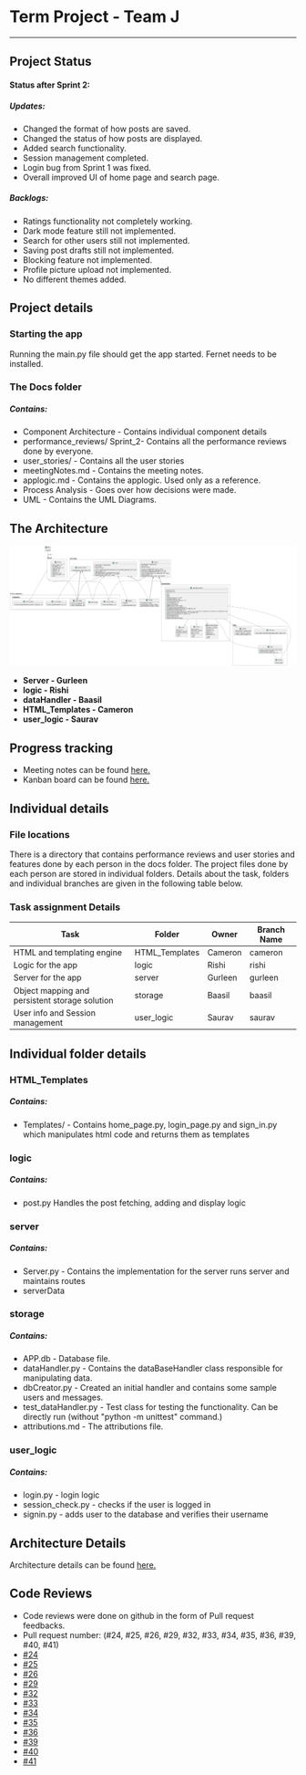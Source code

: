 # Term Project - Team J
***
## Project Status 
#### Status after Sprint 2:

##### Updates:

* Changed the format of how posts are saved.
* Changed the status of how posts are displayed.
* Added search functionality.
* Session management completed.
* Login bug from Sprint 1 was fixed.
* Overall improved UI of home page and search page.

##### Backlogs:
* Ratings functionality not completely working. 
* Dark mode feature still not implemented.
* Search for other users still not implemented.
* Saving post drafts still not implemented.
* Blocking feature not implemented.
* Profile picture upload not implemented.
* No different themes added.

## Project details
### Starting the app 

Running the main.py file should get the app started. Fernet needs to be installed.
### The Docs folder
##### Contains: 
- Component Architecture - Contains individual component details
- performance_reviews/ Sprint_2- Contains all the performance reviews done by everyone.
- user_stories/ - Contains all the user stories
- meetingNotes.md - Contains the meeting notes.
- applogic.md - Contains the applogic. Used only as a reference.
- Process Analysis - Goes over how decisions were made.
- UML - Contains the UML Diagrams.
## The Architecture 


![](docs/UML/Full_Project_Sprint_2.png)

- **Server - Gurleen**
- **logic - Rishi**
- **dataHandler - Baasil**
- **HTML_Templates - Cameron**
- **user_logic - Saurav**

## Progress tracking
- Meeting notes can be found [here.](https://github.com/CS2005F23/term-project-teamj/blob/master/docs/meetingNotes.md)
- Kanban board can be found [here.](https://github.com/orgs/CS2005F23/projects/19)

## Individual details
### File locations

There is a directory that contains performance reviews and user stories and features done by each person in the docs folder.
The project files done by each person are stored in individual folders. Details about the task, folders
and individual branches are given in the following table below.

### Task assignment Details

| Task                                           | Folder         | Owner   | Branch Name |
|------------------------------------------------|----------------|---------|-------|
| HTML and templating engine                     | HTML_Templates  | Cameron |    cameron     |
| Logic for the app                              | logic      | Rishi   |     rishi       |
| Server for the app                             | server     | Gurleen |  gurleen |
| Object mapping and persistent storage solution | storage    | Baasil  |  baasil |
| User info and Session management               | user_logic | Saurav  |     saurav      |

## Individual folder details

### HTML_Templates
##### Contains:
- Templates/ - Contains home_page.py, login_page.py and sign_in.py which manipulates html code and returns them as templates

### logic
##### Contains:
- post.py Handles the post fetching, adding and display logic
### server
##### Contains:
- Server.py - Contains the implementation for the server runs server and maintains routes
- serverData
### storage
##### Contains:

- APP.db - Database file.
- dataHandler.py - Contains the dataBaseHandler class responsible for manipulating data.
- dbCreator.py - Created an initial handler and contains some sample users and messages.
- test_dataHandler.py - Test class for testing the functionality. Can be directly run (without "python -m unittest" command.)
- attributions.md - The attributions file.
### user_logic
##### Contains:
- login.py - login logic
- session_check.py - checks if the user is logged in
- signin.py - adds user to the database and verifies their username


## Architecture Details

Architecture details can be found [here.](https://github.com/CS2005F23/term-project-teamj/tree/master/docs/Component%20Architecture)

## Code Reviews
* Code reviews were done on github in the form of Pull request feedbacks.
* Pull request number: (#24, #25, #26, #29, #32, #33, #34, #35, #36, #39, #40, #41)
* [#24](https://github.com/CS2005F23/term-project-teamj/pull/24)
* [#25](https://github.com/CS2005F23/term-project-teamj/pull/25)
*  [#26](https://github.com/CS2005F23/term-project-teamj/pull/26)
*  [#29](https://github.com/CS2005F23/term-project-teamj/pull/29)
*  [#32](https://github.com/CS2005F23/term-project-teamj/pull/32)
*  [#33](https://github.com/CS2005F23/term-project-teamj/pull/33)
*  [#34](https://github.com/CS2005F23/term-project-teamj/pull/34)
*  [#35](https://github.com/CS2005F23/term-project-teamj/pull/35)
*  [#36](https://github.com/CS2005F23/term-project-teamj/pull/36)
* [#39](https://github.com/CS2005F23/term-project-teamj/pull/39)
* [#40](https://github.com/CS2005F23/term-project-teamj/pull/40)
* [#41](https://github.com/CS2005F23/term-project-teamj/pull/41)


